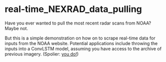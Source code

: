 # real-time_NEXRAD_data_pulling
Have you ever wanted to pull the most recent radar scans from NOAA? Maybe not. 

But this is a simple demonstration on how on to scrape real-time data for inputs from the NOAA website. Potential applications include throwing the inputs into a ConvLSTM model, assuming you have access to the archive of previous imagery. (Spolier: [you do!](https://docs.opendata.aws/noaa-nexrad/readme.html))
